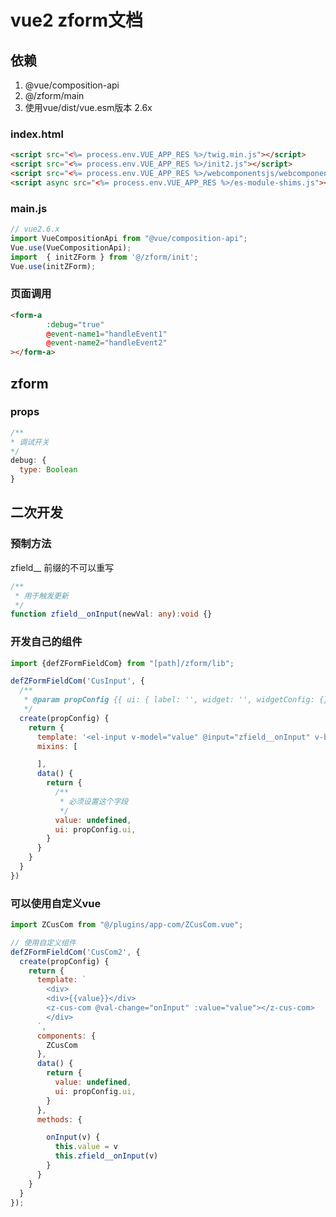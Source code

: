 # vue2 zform文档

## 依赖

1. @vue/composition-api
2. @/zform/main
3. 使用vue/dist/vue.esm版本 2.6x

### index.html

```html
<script src="<%= process.env.VUE_APP_RES %>/twig.min.js"></script>
<script src="<%= process.env.VUE_APP_RES %>/init2.js"></script>
<script src="<%= process.env.VUE_APP_RES %>/webcomponentsjs/webcomponents-loader.js"></script>
<script async src="<%= process.env.VUE_APP_RES %>/es-module-shims.js"></script>
```

### main.js

```javascript
// vue2.6.x
import VueCompositionApi from "@vue/composition-api";
Vue.use(VueCompositionApi);
import  { initZForm } from '@/zform/init';
Vue.use(initZForm);
```

### 页面调用

```html
<form-a 
        :debug="true"  
        @event-name1="handleEvent1"
        @event-name2="handleEvent2"
></form-a>
```

## zform

### props

```javascript
/**
* 调试开关
*/
debug: {
  type: Boolean
}
```

## 二次开发

### 预制方法

zfield__ 前缀的不可以重写

```typescript
/**
 * 用于触发更新
 */
function zfield__onInput(newVal: any):void {}
```

### 开发自己的组件

```javascript
import {defZFormFieldCom} from "[path]/zform/lib";

defZFormFieldCom('CusInput', {
  /**
   * @param propConfig {{ ui: { label: '', widget: '', widgetConfig: {} }, rules: [] }}
   */
  create(propConfig) {
    return {
      template: '<el-input v-model="value" @input="zfield__onInput" v-bind="ui.widgetConfig"></el-input>',
      mixins: [

      ],
      data() {
        return {
          /**
           * 必须设置这个字段
           */
          value: undefined,
          ui: propConfig.ui,
        }
      }
    }
  }
})
```

### 可以使用自定义vue

```javascript
import ZCusCom from "@/plugins/app-com/ZCusCom.vue";

// 使用自定义组件
defZFormFieldCom('CusCom2', {
  create(propConfig) {
    return {
      template: `
        <div>
        <div>{{value}}</div>
        <z-cus-com @val-change="onInput" :value="value"></z-cus-com>
        </div>
      `,
      components: {
        ZCusCom
      },
      data() {
        return {
          value: undefined,
          ui: propConfig.ui,
        }
      },
      methods: {

        onInput(v) {
          this.value = v
          this.zfield__onInput(v)
        }
      }
    }
  }
});
```
